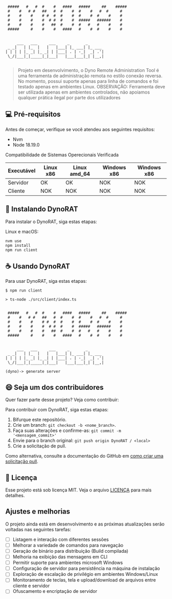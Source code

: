 ```
                                                      
 #####   #   #  #    #   ####   #####     ##    ##### 
 #    #   # #   ##   #  #    #  #    #   #  #     #   
 #    #    #    # #  #  #    #  #    #  #    #    #   
 #    #    #    #  # #  #    #  #####   ######    #   
 #    #    #    #   ##  #    #  #   #   #    #    #   
 #####     #    #    #   ####   #    #  #    #    #   
                                                      
                                           
     ___   ___     ___     _       _       
 _ _|   | |_  |   |   |___| |_ ___| |_ ___ 
| | | | |_ _| |_ _| | |___| . | -_|  _| .'|
 \_/|___|_|_____|_|___|   |___|___|_| |__,|
                                           
```

> Projeto em desenvolvimento, o Dyno Remote Administration Tool é uma ferramenta de administração remota no estilo conexão reversa. No momento, possui suporte apenas para linha de comandos e foi testado apenas em ambientes Linux.
> OBSERVAÇÂO: Ferramenta deve ser utilizada apenas em ambientes controlados, não apoiamos qualquer prática ilegal por parte dos utilizadores


## 💻 Pré-requisitos

Antes de começar, verifique se você atendeu aos seguintes requisitos:

- Nvm
- Node 18.19.0

Compatibilidade de Sistemas Operecionais Verificada

|  Executável   |  Linux x86   |  Linux amd_64  |  Windows x86  |  Windows x86   |
|---------------|--------------|----------------|---------------|----------------|
| Servidor      |     OK       |      OK        |     NOK       |     NOK        |
| Cliente       |     NOK      |      NOK       |     NOK       |     NOK        |

## 🚀 Instalando DynoRAT

Para instalar o DynoRAT, siga estas etapas:

Linux e macOS:

```
nvm use
npm install
npm run client
```

## ☕ Usando DynoRAT

Para usar DynoRAT, siga estas etapas:

```
$ npm run client
```

```
> ts-node ./src/client/index.ts

                                                      
 #####   #   #  #    #   ####   #####     ##    ##### 
 #    #   # #   ##   #  #    #  #    #   #  #     #   
 #    #    #    # #  #  #    #  #    #  #    #    #   
 #    #    #    #  # #  #    #  #####   ######    #   
 #    #    #    #   ##  #    #  #   #   #    #    #   
 #####     #    #    #   ####   #    #  #    #    #   
                                                      
                                           
     ___   ___     ___     _       _       
 _ _|   | |_  |   |   |___| |_ ___| |_ ___ 
| | | | |_ _| |_ _| | |___| . | -_|  _| .'|
 \_/|___|_|_____|_|___|   |___|___|_| |__,|
                                           
(dyno)-> generate server
```

## 😄 Seja um dos contribuidores

Quer fazer parte desse projeto? Veja como contribuir:

Para contribuir com DynoRAT, siga estas etapas:

1. Bifurque este repositório.
2. Crie um branch: `git checkout -b <nome_branch>`.
3. Faça suas alterações e confirme-as: `git commit -m '<mensagem_commit>'`
4. Envie para o branch original: `git push origin DynoRAT / <local>`
5. Crie a solicitação de pull.

Como alternativa, consulte a documentação do GitHub em [como criar uma solicitação pull](https://help.github.com/en/github/collaborating-with-issues-and-pull-requests/creating-a-pull-request).

## 📝 Licença

Esse projeto está sob licença MIT. Veja o arquivo [LICENÇA](LICENSE.md) para mais detalhes.

## Ajustes e melhorias

O projeto ainda está em desenvolvimento e as próximas atualizações serão voltadas nas seguintes tarefas:
- [ ] Listagem e interação com diferentes sessões
- [ ] Melhorar a variedade de comandos para navegação
- [ ] Geração de binário para distribuição (Build compilada)
- [ ] Melhoria na exibição das mensagens em CLI
- [ ] Permitir suporte para ambientes microsoft Windows
- [ ] Configuração de servidor para persistência na máquina de instalação
- [ ] Exploração de escalação de privilégio em ambientes Windows/Linux
- [ ] Monitoramento de teclas, tela e upload/download de arquivos entre cliente e servidor
- [ ] Ofuscamento e encriptação de servidor

